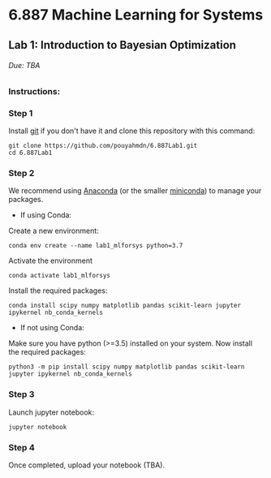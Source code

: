 # 6.887 Machine Learning for Systems
## Lab 1: Introduction to Bayesian Optimization

###### Due: TBA

### Instructions:

### Step 1

Install [git](https://git-scm.com/book/en/v2/Getting-Started-Installing-Git) if you don't have it and clone this repository with this command:
```
git clone https://github.com/pouyahmdn/6.887Lab1.git
cd 6.887Lab1
```

### Step 2

We recommend using [Anaconda](https://docs.anaconda.com/anaconda/install/index.html) (or the smaller [miniconda](https://docs.conda.io/en/latest/miniconda.html)) to manage your packages.
* If using Conda:

Create a new environment:
```
conda env create --name lab1_mlforsys python=3.7
```
Activate the environment
```
conda activate lab1_mlforsys
```
Install the required packages:
```
conda install scipy numpy matplotlib pandas scikit-learn jupyter ipykernel nb_conda_kernels
```
* If not using Conda:

Make sure you have python (>=3.5) installed on your system. Now install the required packages:
```
python3 -m pip install scipy numpy matplotlib pandas scikit-learn jupyter ipykernel nb_conda_kernels
```

### Step 3
Launch jupyter notebook:
```
jupyter notebook
```

### Step 4
Once completed, upload your notebook (TBA).